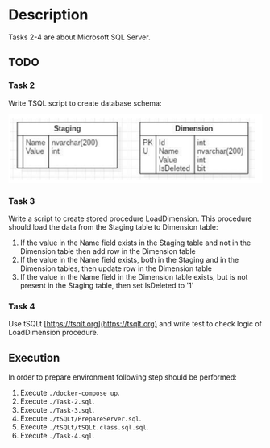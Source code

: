 # Description

Tasks 2-4 are about Microsoft SQL Server.

## TODO

### Task 2

Write TSQL script to create database schema:

![task](./documentation/task-2.png)

### Task 3

Write a script to create stored procedure LoadDimension. This procedure should load the data from the
Staging table to Dimension table:

1. If the value in the Name field exists in the Staging table and not in the Dimension table then add
row in the Dimension table
2. If the value in the Name field exists, both in the Staging and in the Dimension tables, then
update row in the Dimension table
3. If the value in the Name field in the Dimension table exists, but is not present in the Staging
table, then set IsDeleted to '1'

### Task 4

Use tSQLt [https://tsqlt.org](https://tsqlt.org) and write test to check logic of LoadDimension procedure.

## Execution

In order to prepare environment following step should be performed:

1. Execute `./docker-compose up`.
1. Execute `./Task-2.sql`.
1. Execute `./Task-3.sql`.
1. Execute `./tSQLt/PrepareServer.sql`.
1. Execute `./tSQLt/tSQLt.class.sql.sql`.
1. Execute `./Task-4.sql`.
